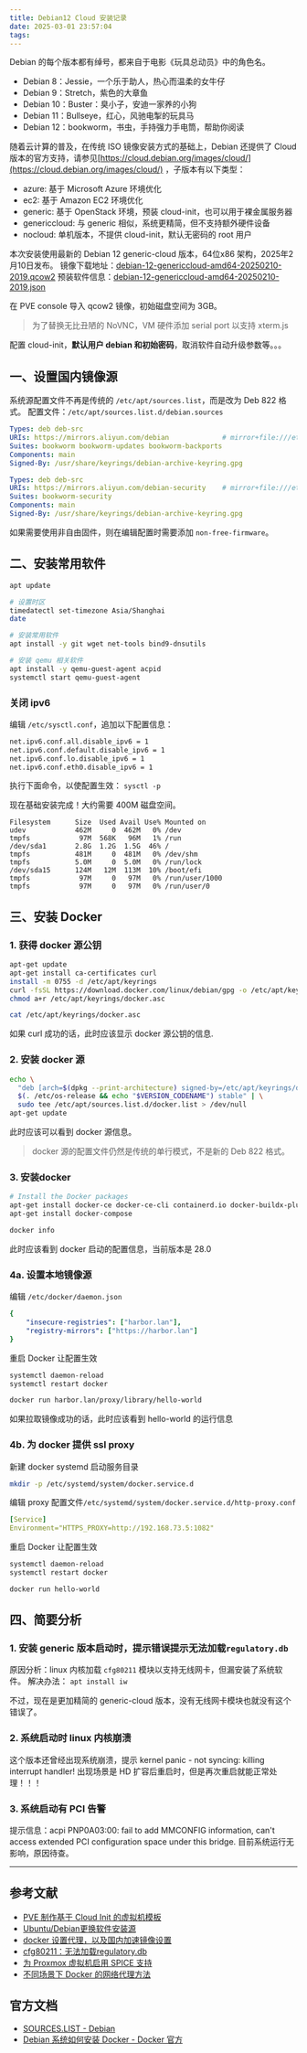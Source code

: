 ```yaml
---
title: Debian12 Cloud 安装记录
date: 2025-03-01 23:57:04
tags:
---
```


Debian 的每个版本都有绰号，都来自于电影《玩具总动员》中的角色名。

- Debian 8：Jessie，一个乐于助人，热心而温柔的女牛仔
- Debian 9：Stretch，紫色的大章鱼
- Debian 10：Buster：臭小子，安迪一家养的小狗
- Debian 11：Bullseye，红心，风驰电掣的玩具马
- Debian 12：bookworm，书虫，手持强力手电筒，帮助你阅读

随着云计算的普及，在传统 ISO 镜像安装方式的基础上，Debian 还提供了 Cloud 版本的官方支持，请参见[https://cloud.debian.org/images/cloud/](https://cloud.debian.org/images/cloud/) ，子版本有以下类型：

- azure: 基于 Microsoft Azure 环境优化
- ec2: 基于 Amazon EC2 环境优化
- generic: 基于 OpenStack 环境，预装 cloud-init，也可以用于裸金属服务器
- genericcloud: 与 generic 相似，系统更精简，但不支持额外硬件设备
- nocloud: 单机版本，不提供 cloud-init，默认无密码的 root 用户

本次安装使用最新的 Debian 12 generic-cloud 版本，64位x86 架构，2025年2月10日发布。
镜像下载地址：[debian-12-genericcloud-amd64-20250210-2019.qcow2](https://cloud.debian.org/images/cloud/bookworm/20250210-2019/debian-12-genericcloud-amd64-20250210-2019.qcow2)
预装软件信息：[debian-12-genericcloud-amd64-20250210-2019.json](https://cloud.debian.org/images/cloud/bookworm/20250210-2019/debian-12-genericcloud-amd64-20250210-2019.json)

在 PVE console 导入 qcow2 镜像，初始磁盘空间为 3GB。
> 为了替换无比丑陋的 NoVNC，VM 硬件添加 serial port 以支持 xterm.js

配置 cloud-init，**默认用户 debian 和初始密码**，取消软件自动升级参数等。。。

## 一、设置国内镜像源

系统源配置文件不再是传统的 `/etc/apt/sources.list`，而是改为 Deb 822 格式。
配置文件：`/etc/apt/sources.list.d/debian.sources`

```yml
Types: deb deb-src
URIs: https://mirrors.aliyun.com/debian             # mirror+file:///etc/apt/mirrors/debian.list 
Suites: bookworm bookworm-updates bookworm-backports
Components: main
Signed-By: /usr/share/keyrings/debian-archive-keyring.gpg

Types: deb deb-src
URIs: https://mirrors.aliyun.com/debian-security    # mirror+file:///etc/apt/mirrors/debian-security.list
Suites: bookworm-security
Components: main
Signed-By: /usr/share/keyrings/debian-archive-keyring.gpg
```

如果需要使用非自由固件，则在编辑配置时需要添加 `non-free-firmware`。

## 二、安装常用软件

```bash
apt update

# 设置时区
timedatectl set-timezone Asia/Shanghai
date

# 安装常用软件
apt install -y git wget net-tools bind9-dnsutils

# 安装 qemu 相关软件
apt install -y qemu-guest-agent acpid 
systemctl start qemu-guest-agent
```

### 关闭 ipv6

编辑 `/etc/sysctl.conf`，追加以下配置信息：

```txt
net.ipv6.conf.all.disable_ipv6 = 1
net.ipv6.conf.default.disable_ipv6 = 1
net.ipv6.conf.lo.disable_ipv6 = 1
net.ipv6.conf.eth0.disable_ipv6 = 1
```

执行下面命令，以使配置生效：
`sysctl -p`

现在基础安装完成！大约需要 400M 磁盘空间。

```consoel
Filesystem      Size  Used Avail Use% Mounted on
udev            462M     0  462M   0% /dev
tmpfs            97M  568K   96M   1% /run
/dev/sda1       2.8G  1.2G  1.5G  46% /
tmpfs           481M     0  481M   0% /dev/shm
tmpfs           5.0M     0  5.0M   0% /run/lock
/dev/sda15      124M   12M  113M  10% /boot/efi
tmpfs            97M     0   97M   0% /run/user/1000
tmpfs            97M     0   97M   0% /run/user/0
```

## 三、安装 Docker

### 1. 获得 docker 源公钥

```bash
apt-get update
apt-get install ca-certificates curl
install -m 0755 -d /etc/apt/keyrings
curl -fsSL https://download.docker.com/linux/debian/gpg -o /etc/apt/keyrings/docker.asc
chmod a+r /etc/apt/keyrings/docker.asc

cat /etc/apt/keyrings/docker.asc
```

如果 curl 成功的话，此时应该显示 docker 源公钥的信息.

### 2. 安装 docker 源

```bash
echo \
  "deb [arch=$(dpkg --print-architecture) signed-by=/etc/apt/keyrings/docker.asc] https://download.docker.com/linux/debian \
  $(. /etc/os-release && echo "$VERSION_CODENAME") stable" | \
  sudo tee /etc/apt/sources.list.d/docker.list > /dev/null
apt-get update
```

此时应该可以看到 docker 源信息。
> docker 源的配置文件仍然是传统的单行模式，不是新的 Deb 822 格式。

### 3. 安装docker

```bash
# Install the Docker packages
apt-get install docker-ce docker-ce-cli containerd.io docker-buildx-plugin docker-compose-plugin
apt-get install docker-compose

docker info
```

此时应该看到 docker 启动的配置信息，当前版本是 28.0

### 4a. 设置本地镜像源

编辑 `/etc/docker/daemon.json`

```yaml
{
    "insecure-registries": ["harbor.lan"],
    "registry-mirrors": ["https://harbor.lan"]
}
```

重启 Docker 让配置生效

```bash
systemctl daemon-reload
systemctl restart docker

docker run harbor.lan/proxy/library/hello-world
```

如果拉取镜像成功的话，此时应该看到 hello-world 的运行信息

### 4b. 为 docker 提供 ssl proxy

新建 docker systemd 启动服务目录

```bash
mkdir -p /etc/systemd/system/docker.service.d
```

编辑 proxy 配置文件`/etc/systemd/system/docker.service.d/http-proxy.conf`

```yaml
[Service]
Environment="HTTPS_PROXY=http://192.168.73.5:1082"
```

重启 Docker 让配置生效

```bash
systemctl daemon-reload
systemctl restart docker

docker run hello-world
```

## 四、简要分析

### 1. 安装 generic 版本启动时，提示错误提示无法加载`regulatory.db`

原因分析：linux 内核加载 `cfg80211` 模块以支持无线网卡，但漏安装了系统软件。
解决办法： `apt install iw`

不过，现在是更加精简的 generic-cloud 版本，没有无线网卡模块也就没有这个错误了。

### 2. 系统启动时 linux 内核崩溃

这个版本还曾经出现系统崩溃，提示 kernel panic - not syncing: killing interrupt handler!
出现场景是 HD 扩容后重启时，但是再次重启就能正常处理！！！

### 3. 系统启动有 PCI 告警

提示信息：acpi PNP0A03:00: fail to add MMCONFIG information, can't access extended PCI configuration space under this bridge.
目前系统运行无影响，原因待查。

---

## 参考文献

- [PVE 制作基于 Cloud Init 的虚拟机模板](https://tech.he-sb.top/posts/creating-vm-template-for-pve-based-on-cloud-init/)
- [Ubuntu/Debian更换软件安装源](https://www.voidking.com/dev-ubuntu-change-software-repo/)
- [docker 设置代理，以及国内加速镜像设置](https://neucrack.com/p/286)
- [cfg80211：无法加载regulatory.db](https://forum.proxmox.com/threads/cfg80211-failed-to-load-regulatory-db.137298/)
- [为 Proxmox 虚拟机启用 SPICE 支持](https://cn.linux-terminal.com/?p=4467#google_vignette)
- [不同场景下 Docker 的网络代理方法](https://cloud.tencent.com/developer/article/2423782)

## 官方文档

- [SOURCES.LIST - Debian](https://manpages.debian.org/stretch/apt/sources.list.5.en.html)
- [Debian 系统如何安装 Docker - Docker 官方](https://docs.docker.com/engine/install/debian/)
